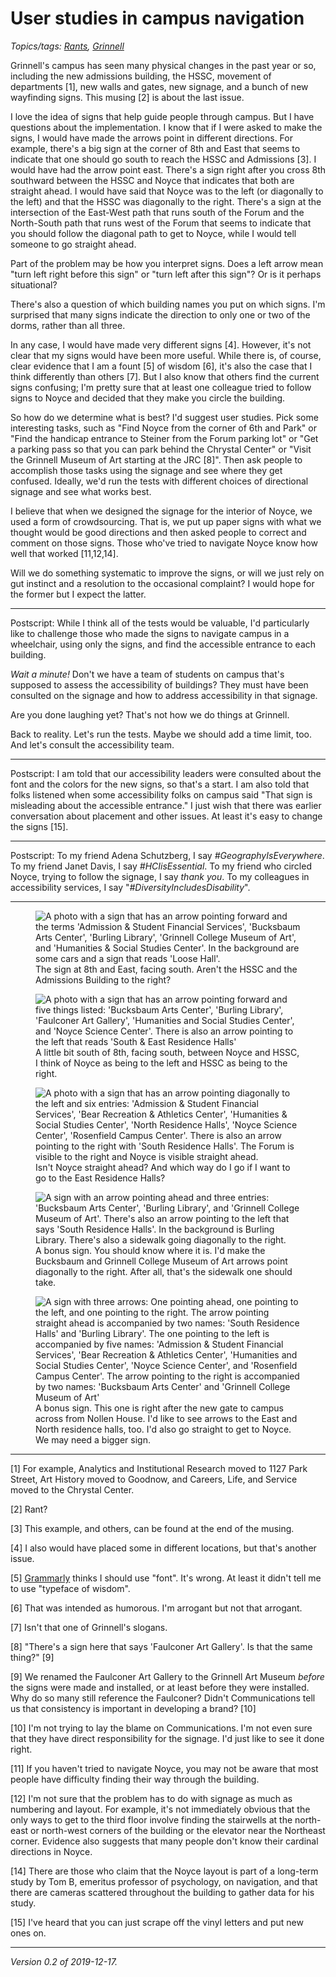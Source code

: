 User studies in campus navigation
=================================

*Topics/tags: [Rants](index-rants), [Grinnell](index-grinnell)*

Grinnell's campus has seen many physical changes in the past year
or so, including the new admissions building, the HSSC, movement
of departments [1], new walls and gates, new signage, and a bunch
of new wayfinding signs.  This musing [2] is about the last issue.

I love the idea of signs that help guide people through campus.
But I have questions about the implementation.  I know that if I
were asked to make the signs, I would have made the arrows point
in different directions.  For example, there's a big sign at the
corner of 8th and East that seems to indicate that one should go
south to reach the HSSC and Admissions [3].  I would have had the
arrow point east.  There's a sign right after you cross 8th southward
between the HSSC and Noyce that indicates that both are straight
ahead.  I would have said that Noyce was to the left (or diagonally
to the left) and that the HSSC was diagonally to the right.  There's
a sign at the intersection of the East-West path that runs south
of the Forum and the North-South path that runs west of the Forum
that seems to indicate that you should follow the diagonal path to
get to Noyce, while I would tell someone to go straight ahead.

Part of the problem may be how you interpret signs.  Does a left
arrow mean "turn left right before this sign" or "turn left after
this sign"?  Or is it perhaps situational?

There's also a question of which building names you put on which
signs.  I'm surprised that many signs indicate the direction to only
one or two of the dorms, rather than all three.

In any case, I would have made very different signs [4].  However,
it's not clear that my signs would have been more useful. While
there is, of course, clear evidence that I am a fount [5] of wisdom
[6], it's also the case that I think differently than others [7].
But I also know that others find the current signs confusing; I'm
pretty sure that at least one colleague tried to follow signs to
Noyce and decided that they make you circle the building.

So how do we determine what is best?  I'd suggest user studies.
Pick some interesting tasks, such as "Find Noyce from the corner
of 6th and Park" or "Find the handicap entrance to Steiner from the
Forum parking lot" or "Get a parking pass so that you can park
behind the Chrystal Center" or "Visit the Grinnell Museum of Art
starting at the JRC [8]".  Then ask people to accomplish those tasks
using the signage and see where they get confused.  Ideally, we'd
run the tests with different choices of directional signage and see
what works best.

I believe that when we designed the signage for the interior of
Noyce, we used a form of crowdsourcing.  That is, we put up paper
signs with what we thought would be good directions and then asked
people to correct and comment on those signs.  Those who've tried
to navigate Noyce know how well that worked [11,12,14].

Will we do something systematic to improve the signs, or
will we just rely on gut instinct and a resolution to the occasional
complaint?  I would hope for the former but I expect the latter.

---

Postscript: While I think all of the tests would be valuable, I'd
particularly like to challenge those who made the signs to navigate
campus in a wheelchair, using only the signs, and find the accessible
entrance to each building. 

*Wait a minute!* Don't we have a team of students on campus that's
supposed to assess the accessibility of buildings?  They must have
been consulted on the signage and how to address accessibility in
that signage.

Are you done laughing yet?  That's not how we do things at Grinnell.

Back to reality.  Let's run the tests.  Maybe we should add a time
limit, too.  And let's consult the accessibility team.

---

Postscript: I am told that our accessibility leaders were consulted about
the font and the colors for the new signs, so that's a start.  I
am also told that folks listened when some accessibility folks on
campus said "That sign is misleading about the accessible entrance."
I just wish that there was earlier conversation about placement and
other issues.  At least it's easy to change the signs [15].

---

Postscript: To my friend Adena Schutzberg, I say *#GeographyIsEverywhere*.
To my friend Janet Davis, I say *#HCIisEssential*.  To my friend who
circled Noyce, trying to follow the signage, I say *thank you*.  To
my colleagues in accessibility services, I say
"*#DiversityIncludesDisability*".

---

<figure>
<img src="images/sign-8th-east.png" alt="A photo with a sign that has an arrow pointing forward and the terms 'Admission & Student Financial Services', 'Bucksbaum Arts Center', 'Burling Library', 'Grinnell College Museum of Art', and 'Humanities & Social Studies Center'.  In the background are some cars and a sign that reads 'Loose Hall'."/>
<figcaption>The sign at 8th and East, facing south.  Aren't the HSSC and the Admissions Building to the right?</figcaption>
</figure>

<figure>
<img src="images/sign-noyce-hssc.png" alt="A photo with a sign that has an arrow pointing forward and five things listed: 'Bucksbaum Arts Center', 'Burling Library', 'Faulconer Art Gallery', 'Humanities and Social Studies Center', and 'Noyce Science Center'.  There is also an arrow pointing to the left that reads 'South & East Residence Halls'"/>
<figcaption>A little bit south of 8th, facing south, between Noyce and HSSC,  I think of Noyce as being to the left and HSSC as being to the right.</figcaption>
</figure>

<figure>
<img src="images/sign-forum.png" alt="A photo with a sign that has an arrow pointing diagonally to the left and six entries: 'Admission & Student Financial Services', 'Bear Recreation & Athletics Center', 'Humanities & Social Studies Center', 'North Residence Halls', 'Noyce Science Center', 'Rosenfield Campus Center'.  There is also an arrow pointing to the right with 'South Residence Halls'.  The Forum is visible to the right and Noyce is visible straight ahead."/>
<figcaption>Isn't Noyce straight ahead?  And which way do I go if I want to go to the East Residence Halls?</figcaption>
</figure>

<figure>
<img src="images/sign-burling.png" alt="A sign with an arrow pointing ahead and three entries: 'Bucksbaum Arts Center', 'Burling Library', and 'Grinnell College Museum of Art'. There's also an arrow pointing to the left that says 'South Residence Halls'.  In the background is Burling Library.  There's also a sidewalk going diagonally to the right."/>
<figcaption>A bonus sign.  You should know where it is.  I'd make the Bucksbaum and Grinnell College Museum of Art arrows point diagonally to the right.  After all, that's the sidewalk one should take.</figcaption>
</figure>

<figure>
<img src="images/sign-steiner.png" alt="A sign with three arrows: One pointing ahead, one pointing to the left, and one pointing to the right.  The arrow pointing straight ahead is accompanied by two names: 'South Residence Halls' and 'Burling Library'.  The one pointing to the left is accompanied by five names: 'Admission & Student Financial Services', 'Bear Recreation & Athletics Center', 'Humanities and Social Studies Center', 'Noyce Science Center', and 'Rosenfield Campus Center'.  The arrow pointing to the right is accompanied by two names: 'Bucksbaum Arts Center' and 'Grinnell College Museum of Art'"/>
<figcaption>A bonus sign.  This one is right after the new gate to campus across from Nollen House.  I'd like to see arrows to the East and North residence halls, too.  I'd also go straight to get to Noyce.  We may need a bigger sign.</figcaption>
</figure>

---

[1] For example, Analytics and Institutional Research moved to 1127
Park Street, Art History moved to Goodnow, and Careers, Life, and
Service moved to the Chrystal Center.

[2] Rant?

[3] This example, and others, can be found at the end of the musing.

[4] I also would have placed some in different locations, but that's
another issue.

[5] [Grammarly](index-grammarly) thinks I should use "font".  It's
wrong.  At least it didn't tell me to use "typeface of wisdom".

[6] That was intended as humorous.  I'm arrogant but not that arrogant.

[7] Isn't that one of Grinnell's slogans.

[8] "There's a sign here that says 'Faulconer Art Gallery'.  Is that
the same thing?" [9]

[9] We renamed the Faulconer Art Gallery to the Grinnell Art Museum
*before* the signs were made and installed, or at least before they
were installed.  Why do so many still reference the Faulconer?
Didn't Communications tell us that consistency is important in
developing a brand? [10]

[10] I'm not trying to lay the blame on Communications.  I'm not even
sure that they have direct responsibility for the signage.  I'd just
like to see it done right.

[11] If you haven't tried to navigate Noyce, you may not be aware that
most people have difficulty finding their way through the building.

[12] I'm not sure that the problem has to do with signage as much as
numbering and layout.  For example, it's not immediately obvious that
the only ways to get to the third floor involve finding the stairwells
at the north-east or north-west corners of the building or the elevator
near the Northeast corner.  Evidence also suggests that many people
don't know their cardinal directions in Noyce.

[14] There are those who claim that the Noyce layout is part of a long-term
study by Tom B, emeritus professor of psychology, on navigation, and that
there are cameras scattered throughout the building to gather data for
his study.

[15] I've heard that you can just scrape off the vinyl letters and
put new ones on.

---

*Version 0.2 of 2019-12-17.*
